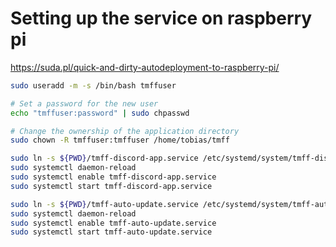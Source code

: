 # Setting up the service on raspberry pi

https://suda.pl/quick-and-dirty-autodeployment-to-raspberry-pi/

```bash
sudo useradd -m -s /bin/bash tmffuser

# Set a password for the new user
echo "tmffuser:password" | sudo chpasswd

# Change the ownership of the application directory
sudo chown -R tmffuser:tmffuser /home/tobias/tmff

sudo ln -s ${PWD}/tmff-discord-app.service /etc/systemd/system/tmff-discord-app.service
sudo systemctl daemon-reload
sudo systemctl enable tmff-discord-app.service
sudo systemctl start tmff-discord-app.service

sudo ln -s ${PWD}/tmff-auto-update.service /etc/systemd/system/tmff-auto-update.service
sudo systemctl daemon-reload
sudo systemctl enable tmff-auto-update.service
sudo systemctl start tmff-auto-update.service
```